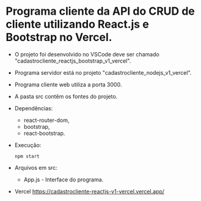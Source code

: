 # Programa cliente da API do CRUD de cliente utilizando React.js e Bootstrap no Vercel.

- O projeto foi desenvolvido no VSCode deve ser chamado "cadastrocliente_reactjs_bootstrap_v1_vercel".
- Programa servidor está no projeto "cadastrocliente_nodejs_v1_vercel".
- Programa cliente web utiliza a porta 3000.
- A pasta src contêm os fontes do projeto.

- Dependências:    
    - react-router-dom,
    - bootstrap,
    - react-bootstrap.

- Execução:    
   <pre><code>npm start</code></pre>

- Arquivos em src:
   - App.js - Interface do programa.

- Vercel
   https://cadastrocliente-reactjs-v1-vercel.vercel.app/   